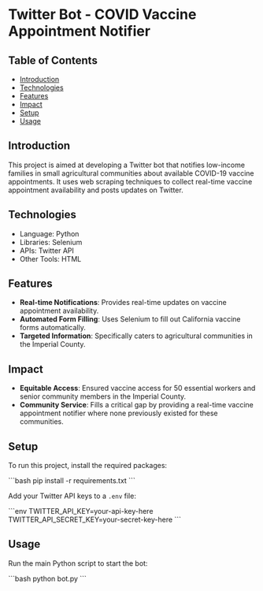 # Twitter Bot - COVID Vaccine Appointment Notifier


## Table of Contents
- [Introduction](#introduction)
- [Technologies](#technologies)
- [Features](#features)
- [Impact](#impact)
- [Setup](#setup)
- [Usage](#usage)


## Introduction

This project is aimed at developing a Twitter bot that notifies low-income families in small agricultural communities about available COVID-19 vaccine appointments. It uses web scraping techniques to collect real-time vaccine appointment availability and posts updates on Twitter.

## Technologies

- Language: Python
- Libraries: Selenium
- APIs: Twitter API
- Other Tools: HTML

## Features

- **Real-time Notifications**: Provides real-time updates on vaccine appointment availability.
- **Automated Form Filling**: Uses Selenium to fill out California vaccine forms automatically.
- **Targeted Information**: Specifically caters to agricultural communities in the Imperial County.

## Impact

- **Equitable Access**: Ensured vaccine access for 50 essential workers and senior community members in the Imperial County.
- **Community Service**: Fills a critical gap by providing a real-time vaccine appointment notifier where none previously existed for these communities.

## Setup

To run this project, install the required packages:

\`\`\`bash
pip install -r requirements.txt
\`\`\`

Add your Twitter API keys to a `.env` file:

\`\`\`env
TWITTER_API_KEY=your-api-key-here
TWITTER_API_SECRET_KEY=your-secret-key-here
\`\`\`

## Usage

Run the main Python script to start the bot:

\`\`\`bash
python bot.py
\`\`\`

